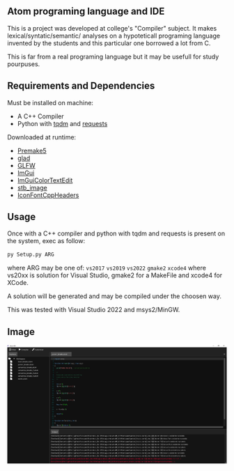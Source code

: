 ## Atom programing language and IDE
This is a project was developed at college's "Compiler" subject. It makes lexical/syntatic/semantic/ analyses on a hypoteticall programing language invented by the students and this particular one borrowed a lot from C. 

This is far from a real programing language but it may be usefull for study pourpuses.

## Requirements and Dependencies

Must be installed on machine:
* A C++ Compiler
* Python with [tqdm](https://github.com/tqdm/tqdm) and [requests](https://pypi.org/project/requests/)

Downloaded at runtime:

* [Premake5](https://github.com/premake/premake-core)
* [glad](https://github.com/Dav1dde/glad)
* [GLFW](https://github.com/glfw/glfw)
* [ImGui](https://github.com/ocornut/imgui)
* [ImGuiColorTextEdit](https://github.com/BalazsJako/ImGuiColorTextEdit)
* [stb_image](https://github.com/nothings/stb/blob/master/stb_image.h)
* [IconFontCppHeaders](https://github.com/juliettef/IconFontCppHeaders)

## Usage
Once with a C++ compiler and python with tqdm and requests is present on the system,  exec as follow: 
 ```bash
py Setup.py ARG
```

where ARG may be one of: ```vs2017``` ```vs2019``` ```vs2022``` ```gmake2``` ```xcode4``` where vs20xx is solution for Visual Studio, gmake2 for a MakeFile and xcode4 for XCode.

A solution will be generated and may be compiled under the choosen way.

This was tested with Visual Studio 2022 and msys2/MinGW.

##  Image
![IDE](https://github.com/franzpedd/atomdev/blob/main/Atom/Assets/Images/ide.jpg?raw=true)